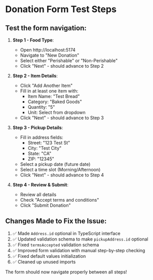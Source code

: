 # Donation Form Test Steps

## Test the form navigation:

1. **Step 1 - Food Type**: 
   - Open http://localhost:5174 
   - Navigate to "New Donation" 
   - Select either "Perishable" or "Non-Perishable"
   - Click "Next" - should advance to Step 2

2. **Step 2 - Item Details**:
   - Click "Add Another Item"
   - Fill in at least one item with:
     - Item Name: "Test Bread"
     - Category: "Baked Goods" 
     - Quantity: "5"
     - Unit: Select from dropdown
   - Click "Next" - should advance to Step 3

3. **Step 3 - Pickup Details**:
   - Fill in address fields:
     - Street: "123 Test St"
     - City: "Test City"
     - State: "CA"
     - ZIP: "12345"
   - Select a pickup date (future date)
   - Select a time slot (Morning/Afternoon)
   - Click "Next" - should advance to Step 4

4. **Step 4 - Review & Submit**:
   - Review all details
   - Check "Accept terms and conditions"
   - Click "Submit Donation"

## Changes Made to Fix the Issue:

1. ✅ Made `Address.id` optional in TypeScript interface
2. ✅ Updated validation schema to make `pickupAddress.id` optional
3. ✅ Fixed `termsAccepted` validation schema 
4. ✅ Improved form validation with manual step-by-step checking
5. ✅ Fixed default values initialization
6. ✅ Cleaned up unused imports

The form should now navigate properly between all steps!
